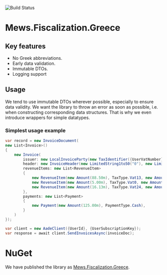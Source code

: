 ![Build Status](https://github.com/MewsSystems/fiscalization-greece/workflows/Build%20and%20test/badge.svg)

# Mews.Fiscalization.Greece

## Key features
- No Greek abbreviations.
- Early data validation.
- Immutable DTOs.
- Logging support

## Usage
We tend to use immutable DTOs wherever possible, especially to ensure data validity.
We want the library to throw an error as soon as possible, i.e. when constructing corresponding data structures.
That is why we even introduce wrappers for simple datatypes.

### Simplest usage example
```csharp
var record = new InvoiceDocument(
new List<Invoice>()
{
    new Invoice(
        issuer: new LocalInvoiceParty(new TaxIdentifier({UserVatNumber})),
        header: new InvoiceHeader(new LimitedString1to50("0"), new LimitedString1to50("50020"), DateTime.Now, BillType.RetailSalesReceipt, new CurrencyCode("EUR")),
        revenueItems: new List<RevenueItem>
        {
            new RevenueItem(new Amount(88.50m), TaxType.Vat13, new Amount(11.50m), ClassificationType.RetailSalesOfGoodsAndServicesPrivateClientele, ClassificationCategory.ProvisionOfServicesIncome, new PositiveInt(1)),
            new RevenueItem(new Amount(5.00m), TaxType.Vat0, new Amount(0.00m), ClassificationType.RetailSalesOfGoodsAndServicesPrivateClientele, ClassificationCategory.ProductSaleIncome, new PositiveInt(2), VatExemptionType.VatIncludedArticle43),
            new RevenueItem(new Amount(16.13m), TaxType.Vat24, new Amount(3.87m), ClassificationType.RetailSalesOfGoodsAndServicesPrivateClientele, ClassificationCategory.ProductSaleIncome, new PositiveInt(3))
        },
        payments: new List<Payment>
        {
            new Payment(new Amount(125.00m), PaymentType.Cash),
        }
    )
});

var client = new AadeClient({UserId}, {UserSubscriptionKey});
var response = await client.SendInvoicesAsync(invoiceDoc);
```

# NuGet

We have published the library as [Mews.Fiscalization.Greece](https://www.nuget.org/packages/Mews.Fiscalization.Greece/).
